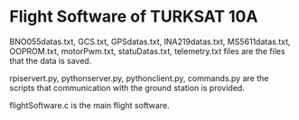 # Flight Software of TURKSAT 10A

BNO055datas.txt,
GCS.txt,
GPSdatas.txt,
INA219datas.txt,
MS5611datas.txt,
OOPROM.txt,
motorPwm.txt,
statuDatas.txt,
telemetry.txt files are the files that the data is saved.

rpiservert.py,
pythonserver.py,
pythonclient.py,
commands.py are the scripts that communication with the ground station is provided.

flightSoftware.c is the main flight software. 
